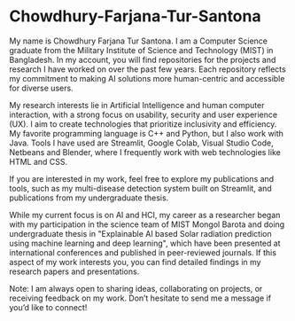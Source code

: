 # Chowdhury-Farjana-Tur-Santona

My name is Chowdhury Farjana Tur Santona. I am a Computer Science graduate from the Military Institute of Science and Technology (MIST) in Bangladesh. In my account, you will find repositories for the projects and research I have worked on over the past few years. Each repository reflects my commitment to making AI solutions more human-centric and accessible for diverse users.

My research interests lie in Artificial Intelligence and human computer interaction, with a strong focus on usability, security and user experience (UX). I aim to create technologies that prioritize inclusivity and efficiency. My favorite programming language is C++ and Python, but I also work with Java. Tools I have used are Streamlit, Google Colab, Visual Studio Code, Netbeans and Blender, where I frequently work with web technologies like HTML and CSS.

If you are interested in my work, feel free to explore my publications and tools, such as my multi-disease detection system built on Streamlit, and publications from my undergraduate thesis.

While my current focus is on AI and HCI, my career as a researcher began with my participation in the science team of MIST Mongol Barota and doing undergraduate thesis in "Explainable AI based Solar radiation prediction using machine learning and deep learning", which have been presented at international conferences and published in peer-reviewed journals. If this aspect of my work interests you, you can find detailed findings in my research papers and presentations.

Note: I am always open to sharing ideas, collaborating on projects, or receiving feedback on my work. Don’t hesitate to send me a message if you’d like to connect!
